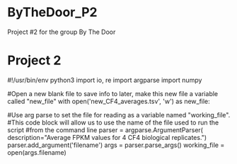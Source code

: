 # ByTheDoor_P2
Project #2 for the group By The Door


# Project 2

#!/usr/bin/env python3
import io, re
import argparse
import numpy

#Open a new blank file to save info to later, make this new file a variable called "new_file"
with open('new_CF4_averages.tsv', 'w') as new_file:

#Use arg parse to set the file for reading as a variable named "working_file".
#This code block will allow us to use the name of the file used to run the script
#from the command line
        parser = argparse.ArgumentParser(
                description="Average FPKM values for 4 CF4 biological replicates.")
        parser.add_argument('filename')
        args = parser.parse_args()
        working_file = open(args.filename)
